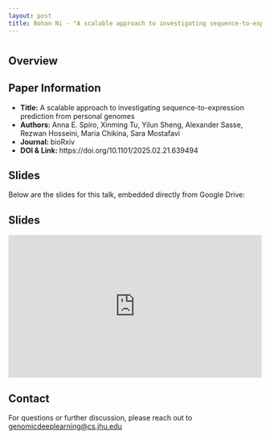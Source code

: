 ```yaml
---
layout: post
title: Bohan Ni - "A scalable approach to investigating sequence-to-expression prediction from personal genomes" (Spiro et al.)
---
```

<h1></h1>

<h2>Overview</h2>
<p>
</p>

<h2>Paper Information</h2>
<ul>
  <li><strong>Title:</strong> A scalable approach to investigating sequence-to-expression prediction from personal genomes</li>
  <li><strong>Authors: </strong> Anna E. Spiro, Xinming Tu, Yilun Sheng, Alexander Sasse, Rezwan Hosseini, Maria Chikina, Sara Mostafavi</li>
  <li><strong>Journal: </strong>bioRxiv</li>
  <li><strong>DOI & Link: </strong> https://doi.org/10.1101/2025.02.21.639494</li>
</ul>

<h2>Slides</h2>
<p>Below are the slides for this talk, embedded directly from Google Drive:</p>
<h2>Slides</h2>
<div class="iframe-container" style="position: relative; padding-bottom: 56.25%; height: 0; overflow: hidden;">
  <iframe
    src="https://drive.google.com/file/d/1TWSMVFt0FdWuR1GITrUb__AEALJ0Ar7_/preview"
    width="100%"
    height="100%"
    style="position: absolute; top: 0; left: 0;"
    frameborder="0"
    allowfullscreen>
  </iframe>
</div>

<h2>Contact</h2>
<p>
  For questions or further discussion, please reach out to <a href="genomicdeeplearning@cs.jhu.edu">genomicdeeplearning@cs.jhu.edu</a>
</p>
